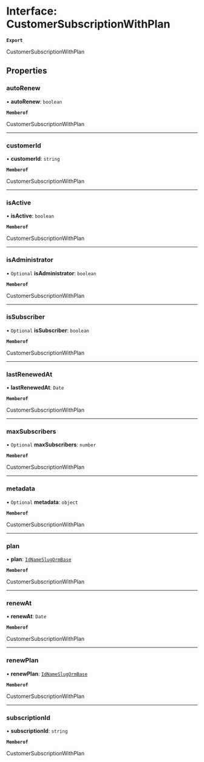# Interface: CustomerSubscriptionWithPlan

**`Export`**

CustomerSubscriptionWithPlan

## Properties

### autoRenew

• **autoRenew**: `boolean`

**`Memberof`**

CustomerSubscriptionWithPlan

___

### customerId

• **customerId**: `string`

**`Memberof`**

CustomerSubscriptionWithPlan

___

### isActive

• **isActive**: `boolean`

**`Memberof`**

CustomerSubscriptionWithPlan

___

### isAdministrator

• `Optional` **isAdministrator**: `boolean`

**`Memberof`**

CustomerSubscriptionWithPlan

___

### isSubscriber

• `Optional` **isSubscriber**: `boolean`

**`Memberof`**

CustomerSubscriptionWithPlan

___

### lastRenewedAt

• **lastRenewedAt**: `Date`

**`Memberof`**

CustomerSubscriptionWithPlan

___

### maxSubscribers

• `Optional` **maxSubscribers**: `number`

**`Memberof`**

CustomerSubscriptionWithPlan

___

### metadata

• `Optional` **metadata**: `object`

**`Memberof`**

CustomerSubscriptionWithPlan

___

### plan

• **plan**: [`IdNameSlugOrmBase`](IdNameSlugOrmBase.md)

**`Memberof`**

CustomerSubscriptionWithPlan

___

### renewAt

• **renewAt**: `Date`

**`Memberof`**

CustomerSubscriptionWithPlan

___

### renewPlan

• **renewPlan**: [`IdNameSlugOrmBase`](IdNameSlugOrmBase.md)

**`Memberof`**

CustomerSubscriptionWithPlan

___

### subscriptionId

• **subscriptionId**: `string`

**`Memberof`**

CustomerSubscriptionWithPlan
